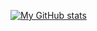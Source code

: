 [![My GitHub stats](https://github-readme-stats.vercel.app/api?username=qwertycloudhub)](https://github.com/qwertycloudhub/github-readme-stats)
